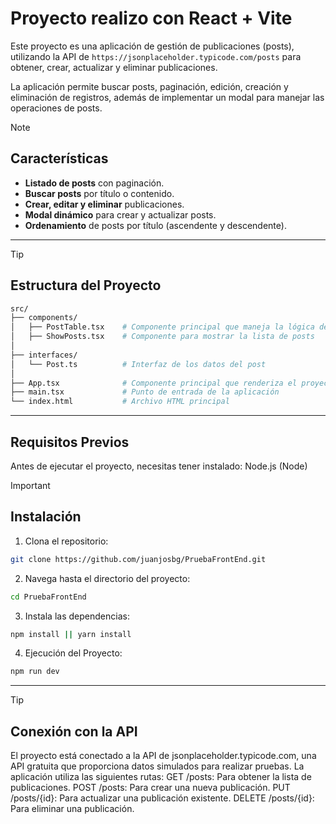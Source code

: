 # Proyecto realizo con React + Vite

Este proyecto es una aplicación de gestión de publicaciones (posts), utilizando la 
API de `https://jsonplaceholder.typicode.com/posts` para obtener, crear, actualizar y eliminar publicaciones.

La aplicación permite buscar posts, paginación, edición, creación y eliminación de registros, además de implementar un modal para manejar las operaciones de posts.


> [!NOTE]  
> ## Características
> - **Listado de posts** con paginación.
> - **Buscar posts** por título o contenido.
> - **Crear, editar y eliminar** publicaciones.
> - **Modal dinámico** para crear y actualizar posts.
> - **Ordenamiento** de posts por título (ascendente y descendente).


______________________________



> [!TIP]
> ## Estructura del Proyecto
> ```bash
> src/
> ├── components/
> │   ├── PostTable.tsx    # Componente principal que maneja la lógica del CRUD
> │   ├── ShowPosts.tsx    # Componente para mostrar la lista de posts
> │   
> ├── interfaces/
> │   └── Post.ts          # Interfaz de los datos del post
> │   
> ├── App.tsx              # Componente principal que renderiza el proyecto
> ├── main.tsx             # Punto de entrada de la aplicación
> └── index.html           # Archivo HTML principal
> ```


______________________________


## Requisitos Previos
Antes de ejecutar el proyecto, necesitas tener instalado:
Node.js (Node)


> [!IMPORTANT]
> ## Instalación
> 1. Clona el repositorio:
> ```bash
> git clone https://github.com/juanjosbg/PruebaFrontEnd.git
> ```
> 
> 2. Navega hasta el directorio del proyecto:
> ```bash
> cd PruebaFrontEnd
> ```
> 
> 3. Instala las dependencias:
> ```bash
> npm install || yarn install
> ```
> 
> 4. Ejecución del Proyecto:
> ```bash
> npm run dev
> ```


______________________________



> [!TIP]
> ## Conexión con la API
> El proyecto está conectado a la API de jsonplaceholder.typicode.com, una API gratuita que proporciona datos simulados para realizar pruebas. La aplicación utiliza las siguientes rutas:
> GET /posts: Para obtener la lista de publicaciones.
> POST /posts: Para crear una nueva publicación.
> PUT /posts/{id}: Para actualizar una publicación existente.
> DELETE /posts/{id}: Para eliminar una publicación.